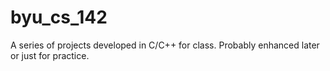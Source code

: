 # byu_cs_142
A series of projects developed in C/C++ for class. Probably enhanced later or just for practice.
